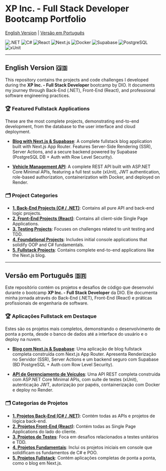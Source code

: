 # XP Inc. - Full Stack Developer Bootcamp Portfolio

[English Version](#english-version-) | [Versão em Português](#versão-em-português-)

![.NET](https://img.shields.io/badge/.NET-512BD4?style=for-the-badge&logo=.net&logoColor=white)
![C#](https://img.shields.io/badge/C%23-239120?style=for-the-badge&logo=c-sharp&logoColor=white)
![React](https://img.shields.io/badge/React-20232A?style=for-the-badge&logo=react&logoColor=61DAFB)
![Next.js](https://img.shields.io/badge/Next.js-000000?style=for-the-badge&logo=next.js&logoColor=white)
![Docker](https://img.shields.io/badge/Docker-2496ED?style=for-the-badge&logo=docker&logoColor=white)
![Supabase](https://img.shields.io/badge/Supabase-3ECF8E?style=for-the-badge&logo=supabase&logoColor=white)
![PostgreSQL](https://img.shields.io/badge/PostgreSQL-4169E1?style=for-the-badge&logo=postgresql&logoColor=white)
![xUnit](https://img.shields.io/badge/xUnit-80AC4D?style=for-the-badge&logo=xunit&logoColor=white)

---

## English Version 🇬🇧

This repository contains the projects and code challenges I developed during the **XP Inc. - Full Stack Developer** bootcamp by DIO. It documents my journey through Back-End (.NET), Front-End (React), and professional software engineering practices.

### 🏆 Featured Fullstack Applications

These are the most complete projects, demonstrating end-to-end development, from the database to the user interface and cloud deployment.

* **[Blog with Next.js & Supabase](./5-Fullstack/blog-next-supabase/)**: A complete fullstack blog application built with Next.js App Router. Features Server-Side Rendering (SSR), Server Actions, and a secure backend powered by Supabase (PostgreSQL DB + Auth with Row Level Security).

* **[Vehicle Management API](./1-Backend/vehicle-management-api/)**: A complete REST API built with ASP.NET Core Minimal APIs, featuring a full test suite (xUnit), JWT authentication, role-based authorization, containerization with Docker, and deployed on Render.

### 🗂️ Project Categories

* **[1. Back-End Projects (C# / .NET)](./1-Backend/)**: Contains all pure API and back-end logic projects.
* **[2. Front-End Projects (React)](./2-Frontend/)**: Contains all client-side Single Page Applications.
* **[3. Testing Projects](./3-Testes/)**: Focuses on challenges related to unit testing and TDD.
* **[4. Foundational Projects](./4-Fundamentos/)**: Includes initial console applications that solidify OOP and C# fundamentals.
* **[5. Fullstack Projects](./5-Fullstack/)**: Contains complete end-to-end applications like the Next.js blog.

---

## Versão em Português 🇧🇷

Este repositório contém os projetos e desafios de código que desenvolvi durante o bootcamp **XP Inc. - Full Stack Developer** da DIO. Ele documenta minha jornada através do Back-End (.NET), Front-End (React) e práticas profissionais de engenharia de software.

### 🏆 Aplicações Fullstack em Destaque

Estes são os projetos mais completos, demonstrando o desenvolvimento de ponta a ponta, desde o banco de dados até a interface do usuário e o deploy na nuvem.

* **[Blog com Next.js & Supabase](./5-Fullstack/blog-next-supabase/)**: Uma aplicação de blog fullstack completa construída com Next.js App Router. Apresenta Renderização no Servidor (SSR), Server Actions e um backend seguro com Supabase (BD PostgreSQL + Auth com Row Level Security).

* **[API de Gerenciamento de Veículos](./1-Backend/vehicle-management-api/)**: Uma API REST completa construída com ASP.NET Core Minimal APIs, com suíte de testes (xUnit), autenticação JWT, autorização por papéis, containerização com Docker e deploy no Render.

### 🗂️ Categorias de Projetos

* **[1. Projetos Back-End (C# / .NET)](./1-Backend/)**: Contém todas as APIs e projetos de lógica back-end.
* **[2. Projetos Front-End (React)](./2-Frontend/)**: Contém todas as Single Page Applications do lado do cliente.
* **[3. Projetos de Testes](./3-Testes/)**: Foca em desafios relacionados a testes unitários e TDD.
* **[4. Projetos Fundamentais](./4-Fundamentos/)**: Inclui os projetos iniciais em console que solidificam os fundamentos de C# e POO.
* **[5. Projetos Fullstack](./5-Fullstack/)**: Contém aplicações completas de ponta a ponta, como o blog em Next.js.